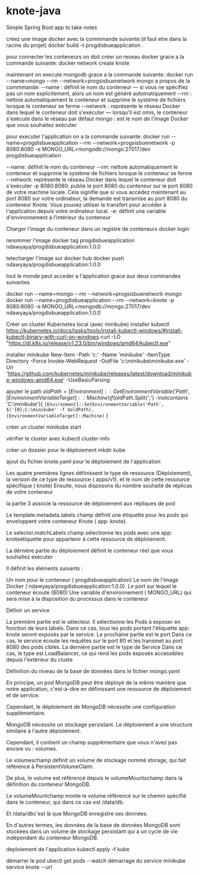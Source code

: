 # knote-java
Simple Spring Boot app to take notes

créez une image docker avec la commmande suivante:(il faut etre dans la racine du projet)
docker build -t progdisbueapplication .

pour connecter les conteneurs on doit créer un reseau docker grace a la commande suivante:
docker network create knote

maintenant on execute mongodb grace a la commande suivante:
docker run --name=mongo --rm --network=progsisbuenetwork mongo
a propos de la commmande:
--name : définit le nom du conteneur — si vous ne spécifiez pas un nom explicitement, alors un nom est généré automatiquement
--rm : nettoie automatiquement le conteneur et supprime le système de fichiers lorsque le conteneur se ferme
--network : représente le réseau Docker dans lequel le conteneur doit s'exécuter — lorsqu'il est omis, le conteneur s'exécute dans le réseau par défaut
mongo : est le nom de l'image Docker que vous souhaitez exécuter
 
pour executer l'application on a la commande suivante:
docker run --name=progdisbueapplication --rm --network=progsisbuenetwork -p 8080:8080 -e MONGO_URL=mongodb://mongo:27017/dev progdisbueapplication

--name: définit le nom du conteneur
--rm: nettoie automatiquement le conteneur et supprime le système de fichiers lorsque le conteneur se ferme
--network: représente le réseau Docker dans lequel le conteneur doit s'exécuter
-p 8080:8080: publie le port 8080 du conteneur sur le port 8080 de votre machine locale. Cela signifie que si vous accédez maintenant au port 8080 sur votre ordinateur, la demande est transmise au port 8080 du conteneur Knote. Vous pouvez utiliser le transfert pour accéder à l'application depuis votre ordinateur local.
-e: définit une variable d'environnement à l'intérieur du conteneur

Charger l'image du conteneur dans un registre de conteneurs
docker login

renommer l'image
docker tag progdisbueapplication ndawyaya/progdisbueapplication:1.0.0

telecharger l'image sur docker hub
docker push ndawyaya/progdisbueapplication:1.0.0

tout le monde peut acceder a l'application grace aux deux commandes suivantes

docker run --name=mongo --rm --network=progsisbuenetwork mongo
docker run --name=progdisbueapplication --rm --network=knote -p 8080:8080 -e MONGO_URL=mongodb://mongo:27017/dev ndawyaya/progdisbueapplication:1.0.0

Créer un cluster Kubernetes local (avec minikube)
installer kubectl
https://kubernetes.io/docs/tasks/tools/install-kubectl-windows/#install-kubectl-binary-with-curl-on-windows
curl -LO "https://dl.k8s.io/release/v1.23.0/bin/windows/amd64/kubectl.exe"

installer minikube
New-Item -Path 'c:\' -Name 'minikube' -ItemType Directory -Force
Invoke-WebRequest -OutFile 'c:\minikube\minikube.exe' -Uri 'https://github.com/kubernetes/minikube/releases/latest/download/minikube-windows-amd64.exe' -UseBasicParsing

ajouter le path
$oldPath = [Environment]::GetEnvironmentVariable('Path', [EnvironmentVariableTarget]::Machine)
if ($oldPath.Split(';') -inotcontains 'C:\minikube'){ `
  [Environment]::SetEnvironmentVariable('Path', $('{0};C:\minikube' -f $oldPath), [EnvironmentVariableTarget]::Machine) `
}

créer un cluster
minikube start

vérifier le cluster avec
kubectl cluster-info

créer un dossier pour le déploiement 
mkdir kube


ajout du fichier knote.yaml pour le déploiement de l'application

Les quatre premières lignes définissent le type de ressource (Déploiement), 
la version de ce type de ressource ( apps/v1), et le nom de cette ressource spécifique ( knote) 
Ensuite, nous disposons du nombre souhaité de réplicas de votre conteneur

la partie 3 associe la ressource de déploiement aux répliques de pod

Le template.metadata.labels champ définit une étiquette pour les pods qui enveloppent votre conteneur Knote ( app: knote).

Le selector.matchLabels champ sélectionne les pods avec une app: knoteétiquette pour appartenir à cette ressource de déploiement.

La dérniére partie du déploiement définit le conteneur réel que vous souhaitez exécuter

Il définit les éléments suivants :

Un nom pour le conteneur ( progdisbueapplication)
Le nom de l'image Docker ( ndawyaya/progdisbueapplication:1.0.0).
Le port sur lequel le conteneur écoute (8080)
Une variable d'environnement ( MONGO_URL) qui sera mise à la disposition du processus dans le conteneur


Définir un service

La première partie est le sélecteur.
Il sélectionne les Pods à exposer en fonction de leurs labels.
Dans ce cas, tous les pods portant l'étiquette app: knote seront exposés par le service.
La prochaine partie est le port
Dans ce cas, le service écoute les requêtes sur le port 80 et les transmet au port 8080 des pods cibles.
La dernière partie est le type de Service
Dans ce cas, le type est LoadBalancer, ce qui rend les pods exposés accessibles depuis l'extérieur du cluste

Définition du niveau de la base de données
dans le fichier mongo.yaml

En principe, un pod MongoDB peut être déployé de la même manière que notre application, c'est-à-dire en définissant une ressource de déploiement et de service.

Cependant, le déploiement de MongoDB nécessite une configuration supplémentaire.



MongoDB nécessite un stockage persistant.
Le déploiement a une structure similaire à l'autre déploiement.

Cependant, il contient un champ supplémentaire que vous n'avez pas encore vu : volumes.

Le volumeschamp définit un volume de stockage nommé storage, qui fait référence à PersistentVolumeClaim.

De plus, le volume est référencé depuis le volumeMountschamp dans la définition du conteneur MongoDB.

Le volumeMountchamp monte le volume référencé sur le chemin spécifié dans le conteneur, qui dans ce cas est /data/db.

Et /data/dbc'est là que MongoDB enregistre ses données.

En d'autres termes, les données de la base de données MongoDB sont stockées 
dans un volume de stockage persistant qui a un cycle de vie indépendant du conteneur MongoDB.


deploiement de l'application 
kubectl apply -f kube

démarrer le pod
ubectl get pods --watch
démarrage du service
minikube service knote --url
